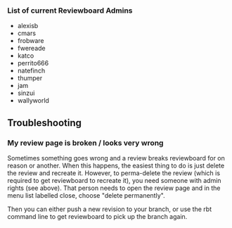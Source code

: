 ### List of current Reviewboard Admins

* alexisb
* cmars
* frobware
* fwereade
* katco
* perrito666
* natefinch
* thumper
* jam
* sinzui
* wallyworld

## Troubleshooting

### My review page is broken / looks very wrong

Sometimes something goes wrong and a review breaks reviewboard for on reason or another. When this happens, the easiest
thing to do is just delete the review and recreate it. However, to perma-delete the review (which is required to get
reviewboard to recreate it), you need someone with admin rights (see above). That person needs to open the review page
and in the menu list labelled close, choose "delete permanently".

Then you can either push a new revision to your branch, or use the rbt command line to get reviewboard to pick up the
branch again.